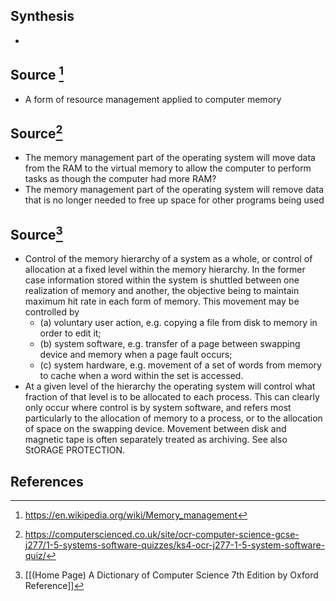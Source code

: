 ## Synthesis
- 
## Source [^1]
- A form of resource management applied to computer memory
## Source[^2]
- The memory management part of the operating system will move data from the RAM to the virtual memory to allow the computer to perform tasks as though the computer had more RAM?
- The memory management part of the operating system will remove data that is no longer needed to free up space for other programs being used

## Source[^3]
- Control of the memory hierarchy of a system as a whole, or control of allocation at a fixed level within the memory hierarchy. In the former case information stored within the system is shuttled between one realization of memory and another, the objective being to maintain maximum hit rate in each form of memory. This movement may be controlled by
	- (a) voluntary user action, e.g. copying a file from disk to memory in order to edit it;
	- (b) system software, e.g. transfer of a page between swapping device and memory when a page fault occurs;
	- (c) system hardware, e.g. movement of a set of words from memory to cache when a word within the set is accessed.
- At a given level of the hierarchy the operating system will control what fraction of that level is to be allocated to each process. This can clearly only occur where control is by system software, and refers most particularly to the allocation of memory to a process, or to the allocation of space on the swapping device. Movement between disk and magnetic tape is often separately treated as archiving. See also StORAGE PROTECTION.
## References

[^1]: https://en.wikipedia.org/wiki/Memory_management
[^2]: https://computerscienced.co.uk/site/ocr-computer-science-gcse-j277/1-5-systems-software-quizzes/ks4-ocr-j277-1-5-system-software-quiz/
[^3]: [[(Home Page) A Dictionary of Computer Science 7th Edition by Oxford Reference]]